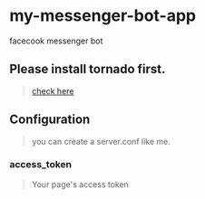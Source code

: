 # my-messenger-bot-app

facecook messenger bot

## Please install tornado first.
> [check here](https://github.com/wangchenshu/myshare/blob/master/Tornado.org)

## Configuration
> you can create a server.conf like me.

### access_token
> Your page's access token
